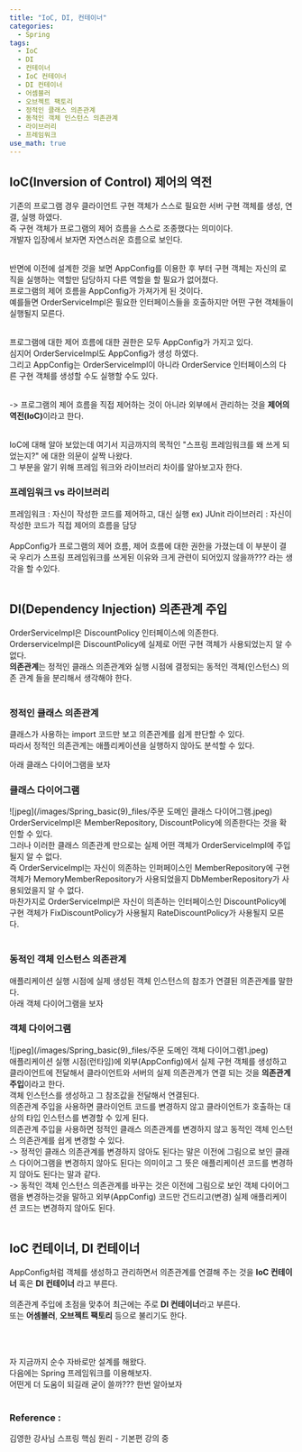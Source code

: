 ```yaml
---
title: "IoC, DI, 컨테이너"
categories:
  - Spring
tags:
  - IoC
  - DI
  - 컨테이너
  - IoC 컨테이너
  - DI 컨테이너
  - 어셈블러
  - 오브젝트 팩토리
  - 정적인 클래스 의존관계
  - 동적인 객체 인스턴스 의존관계
  - 라이브러리
  - 프레임워크
use_math: true
---
```


## IoC(Inversion of Control) 제어의 역전
기존의 프로그램 경우 클라이언트 구현 객체가 스스로 필요한 서버 구현 객체를 생성, 연결, 실행 하였다.<br>
즉 구현 객체가 프로그램의 제어 흐름을 스스로 조종했다는 의미이다. <br>
개발자 입장에서 보자면 자연스러운 흐름으로 보인다. <br>
<br>

반면에 이전에 설계한 것을 보면 AppConfig를 이용한 후 부터 구현 객체는 자신의 로직을 실행하는 역할만 담당하지 다른 역할을 할 필요가 없어졌다. <br> 
프로그램의 제어 흐름을 AppConfig가 가져가게 된 것이다. <br>
예를들면 OrderServiceImpl은 필요한 인터페이스들을 호출하지만 어떤 구현 객체들이 실행될지 모른다. <br><br>

프로그램에 대한 제어 흐름에 대한 권한은 모두 AppConfig가 가지고 있다. <br>
심지어 OrderServiceImpl도 AppConfig가 생성 하였다. <br>
그리고 AppConfig는 OrderServiceImpl이 아니라 OrderService 인터페이스의 다른 구현 객체를 생성할 수도 실행할 수도 있다.<br><br>

-> 프로그램의 제어 흐름을 직접 제어하는 것이 아니라 외부에서 관리하는 것을 <b>제어의 역전(IoC)</b>이라고 한다.
<br><br>

IoC에 대해 알아 보았는데 여기서 지금까지의 목적인 "스프링 프레임워크를 왜 쓰게 되었는지?" 에 대한 의문이 살짝 나왔다.<br>
그 부분을 알기 위해 프레임 워크와 라이브러리 차이를 알아보고자 한다. <br>
### 프레임워크 vs 라이브러리
프레임워크 : 자신이 작성한 코드를 제어하고, 대신 실행 ex) JUnit
라이브러리 : 자신이 작성한 코드가 직접 제어의 흐름을 담당
<br><br>
AppConfig가 프로그램의 제어 흐름, 제어 흐름에 대한 권한을 가졌는데 이 부분이 결국 우리가 스프링 프레임워크를 쓰게된 이유와 크게 관련이 되어있지 않을까??? 라는 생각을 할 수있다.
<br><br>

## DI(Dependency Injection) 의존관계 주입
OrderServiceImpl은 DiscountPolicy 인터페이스에 의존한다.<br>
OrderserviceImpl은 DiscountPolicy에 실제로 어떤 구현 객체가 사용되었는지 알 수 없다.<br>
<b>의존관계</b>는 정적인 클래스 의존관계와 실행 시점에 결정되는 동적인 객체(인스턴스) 의존 관계 들을 분리해서 생각해야 한다. <br><br>

### 정적인 클래스 의존관계
클래스가 사용하는 import 코드만 보고 의존관계를 쉽게 판단할 수 있다. <br>
따라서 정적인 의존관계는 애플리케이션을 실행하지 않아도 분석할 수 있다.<br>

아래 클래스 다이어그램을 보자<br>
### 클래스 다이어그램
![jpeg](/images/Spring_basic(9)_files/주문 도메인 클래스 다이어그램.jpeg)
<br>
OrderServiceImpl은 MemberRepository, DiscountPolicy에 의존한다는 것을 확인할 수 있다. <br>
그러나 이러한 클래스 의존관계 만으로는 실제 어떤 객체가 OrderServiceImpl에 주입될지 알 수 없다. <br>
즉 OrderServiceImpl는 자신이 의존하는 인퍼페이스인  MemberRepository에 구현 객체가 MemoryMemberRepository가 사용되었을지 DbMemberRepository가 사용되었을지 알 수 없다.<br>
마찬가지로 OrderServiceImpl은 자신이 의존하는 인터페이스인 DiscountPolicy에 구현 객체가 FixDiscountPolicy가 사용될지 RateDiscountPolicy가 사용될지 모른다. <br><br>

### 동적인 객체 인스턴스 의존관계
애플리케이션 실행 시점에 실제 생성된 객체 인스턴스의 참조가 연결된 의존관계를 말한다.<br>
아래 객체 다이어그램을 보자<br>
### 객체 다이어그램
![jpeg](/images/Spring_basic(9)_files/주문 도메인 객체 다이어그램1.jpeg)
<br>
애플리케이션 실행 시점(런타임)에 외부(AppConfig)에서 실제 구현 객체를 생성하고 클라이언트에 전달해서 클라이언트와 서버의 실제 의존관계가 연결 되는 것을 <b>의존관계 주입</b>이라고 한다. <br>
객체 인스턴스를 생성하고 그 참조값을 전달해서 연결된다.<br>
의존관계 주입을 사용하면 클라이언트 코드를 변경하지 않고 클라이언트가 호출하는 대상의 타입 인스턴스를 변경할 수 있게 된다. <br>
의존관계 주입을 사용하면 정적인 클래스 의존관계를 변경하지 않고 동적인 객체 인스턴스 의존관계를 쉽게 변경할 수 있다.<br>
-> 정적인 클래스 의존관계를 변경하지 않아도 된다는 말은 이전에 그림으로 보인 클래스 다이어그램을 변경하지 않아도 된다는 의미이고 그 뜻은 애플리케이션 코드를 변경하지 않아도 된다는 말과 같다. <br>
 -> 동적인 객체 인스턴스 의존관계를 바꾸는 것은 이전에 그림으로 보인 객체 다이어그램을 변경하는것을 말하고 외부(AppConfig) 코드만 건드리고(변경) 실제 애플리케이션 코드는 변경하지 않아도 된다.<br><br>

## IoC 컨테이너, DI 컨테이너
AppConfig처럼 객체를 생성하고 관리하면서 의존관계를 연결해 주는 것을 <b>IoC 컨테이너</b> 혹은 <b>DI 컨테이너</b> 라고 부른다. <br>
<br>
의존관계 주입에 초점을 맞추어 최근에는 주로 <b>DI 컨테이너</b>라고 부른다. <br>
또는 <b>어셈블러</b>, <b>오브젝트 팩토리</b> 등으로 불리기도 한다.

<br><br>

자 지금까지 순수 자바로만 설계를 해왔다. <br>
다음에는 Spring 프레임워크를 이용해보자. <br>
어떤게 더 도움이 되길래 굳이 쓸까??? 한번 알아보자 <br><br>


### Reference :
김영한 강사님 스프링 핵심 원리 - 기본편  강의 중